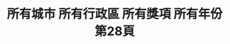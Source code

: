 ---
title: "所有城市 所有行政區 所有獎項 所有年份 第28頁"
description: "所有城市 所有行政區 所有獎項 所有年份 獲獎餐廳 第28頁"
keywords:
  - 美食競賽
  - 台灣美食
  - 美食精選
datePublished: "2025-06-30"
dateModified: "2025-07-07"
city: "所有城市"
district: "所有行政區"
award: "所有獎項"
year: "所有年份"
page: 28
count: 447

restaurants:
  - name: "阿裕牛肉涮涮鍋"
    city: "台南市"
    district: "仁德區"
    address: "台南市仁德區崑崙路733-1號"
    phone: "062795500"
    geo: "22.94042993063004, 120.26110414667649"
    link: "台南市/仁德區/阿裕牛肉涮涮鍋"
    google_map: "https://maps.app.goo.gl/1V9ipnkphHrWyAR89"
    footinder: "https://footinder.com.tw/%e5%8f%b0%e5%8d%97%e5%b8%82%e4%bb%81%e5%be%b7%e5%8d%80/10195/"
    award:
    - name: "500盤"
      year: "2024"
  - name: "美享地餐廳 MAJESTY RESTAURANT"
    city: "高雄市"
    district: "鼓山區"
    address: "高雄市鼓山區龍德新路222號11F"
    phone: "075596911"
    geo: "22.654568113324757, 120.30628693832335"
    link: "高雄市/鼓山區/美享地餐廳_MAJESTY_RESTAURANT"
    google_map: "https://maps.app.goo.gl/E2aM1CUDSaefPajV7"
    footinder: "https://footinder.com.tw/%E9%AB%98%E9%9B%84%E5%B8%82%E9%BC%93%E5%B1%B1%E5%8D%80/11685/"
    award:
    - name: "500盤"
      year: "2024"
  - name: "華榮活海產"
    city: "高雄市"
    district: "茄萣區"
    address: "高雄市茄萣區大發路109號111號"
    phone: "076989843"
    geo: "22.867338572124076, 120.19294440431777"
    link: "高雄市/茄萣區/華榮活海產"
    google_map: "https://maps.app.goo.gl/ZH8Tz3smYccnt34o6"
    footinder: "https://footinder.com.tw/%E9%AB%98%E9%9B%84%E5%B8%82%E8%8C%84%E8%90%A3%E5%8D%80/1811/"
    award:
    - name: "500盤"
      year: "2024"
  - name: "雋GEN by Matt Chen"
    city: "高雄市"
    district: "前鎮區"
    address: "高雄市前鎮區復興四路8號"
    phone: "073384885"
    geo: "22.604326410394755, 120.29928960453516"
    link: "高雄市/前鎮區/雋GEN_by_Matt_Chen"
    google_map: "https://maps.app.goo.gl/NSswK2yNTwJaWgCM8"
    footinder: "https://footinder.com.tw/%e9%ab%98%e9%9b%84%e5%b8%82%e5%89%8d%e9%8e%ae%e5%8d%80/362185/"
    award:
    - name: "500盤"
      year: "2024"
  - name: "蟳之屋"
    city: "高雄市"
    district: "新興區"
    address: "高雄市新興區民生一路93號"
    phone: "072266127"
    geo: "22.6277478714885, 120.31184173391658"
    link: "高雄市/新興區/蟳之屋"
    google_map: "https://maps.app.goo.gl/zsgBQpGLMfF2K6548"
    footinder: "https://footinder.com.tw/%E9%AB%98%E9%9B%84%E5%B8%82%E6%96%B0%E8%88%88%E5%8D%80/11704/"
    award:
    - name: "500盤"
      year: "2024"
  - name: "承SHO"
    city: "高雄市"
    district: "前鎮區"
    address: "高雄市前鎮區中華五路806號"
    phone: "073346709"
    geo: "22.6061389541691, 120.30555737730485"
    link: "高雄市/前鎮區/承SHO"
    google_map: "https://maps.app.goo.gl/GLfyUq18FseQpTEc8"
    footinder: "https://footinder.com.tw/%E9%AB%98%E9%9B%84%E5%B8%82%E5%89%8D%E9%8E%AE%E5%8D%80/10883/"
    award:
    - name: "500盤"
      year: "2024"
  - name: "曾記廚房"
    city: "高雄市"
    district: "鹽埕區"
    address: "高雄市鹽埕區新樂街162號"
    phone: "075312881"
    geo: "22.624974737561182, 120.2833228669028"
    link: "高雄市/鹽埕區/曾記廚房"
    google_map: "https://maps.app.goo.gl/nvv7pnwK8xWDykiX6"
    footinder: "https://footinder.com.tw/%E9%AB%98%E9%9B%84%E5%B8%82%E9%B9%BD%E5%9F%95%E5%8D%80/10743/"
    award:
    - name: "500盤"
      year: "2024"
  - name: "三禾清豐 心臺菜"
    city: "高雄市"
    district: "苓雅區"
    address: "高雄市苓雅區江都街63號"
    phone: "0966063568"
    geo: "22.628106638461414, 120.31969940668854"
    link: "高雄市/苓雅區/三禾清豐_心臺菜"
    google_map: "https://maps.app.goo.gl/98JNEdhDuCds1kbe9"
    footinder: "https://footinder.com.tw/%E9%AB%98%E9%9B%84%E5%B8%82%E8%8B%93%E9%9B%85%E5%8D%80/148611/"
    award:
    - name: "500盤"
      year: "2024"
  - name: "菜包李小吃部"
    city: "高雄市"
    district: "前金區"
    address: "高雄市前金區河南二路137號"
    phone: "072155566"
    geo: "22.634175164086876, 120.29224845835454"
    link: "高雄市/前金區/菜包李小吃部"
    google_map: "https://maps.app.goo.gl/x4hrDKPxqJAw7JT46"
    footinder: "https://footinder.com.tw/%e9%ab%98%e9%9b%84%e5%b8%82%e5%89%8d%e9%87%91%e5%8d%80/10914/"
    award:
    - name: "500盤"
      year: "2024"
---